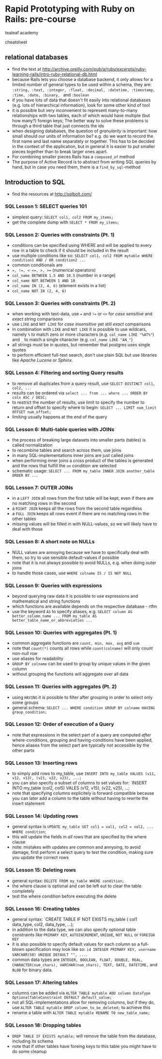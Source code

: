 # Rapid Prototyping with Ruby on Rails: pre-course

tealeaf academy

cheatsheet

## relational databases

- find the text at http://archive.oreilly.com/pub/a/ruby/excerpts/ruby-learning-rails/intro-ruby-relational-db.html
- because Rails lets you choose a database backend, it only allows for a limited number of general types to be used within a schema, they are: `:string, :text, :integer, :float, :decimal, :datetime, :timestamp, :time, :date, :binary, ` and `:boolean`
- if you have lots of data that doesn't fit easily into relational databases (e.g. lots of hierarchical information), look for some other kind of tool
- it is possible but very inconvenient to represent many-to-many relationships with two tables, each of which would have multiple (but how many?) foreign keys; The better way to solve these problems is through a third table that just connects the ids
- when designing databases, the question of *granularity* is important: how small should our units of information be? e.g. do we want to record the first name and last name separately or together. This has to be decided in the context of the application, but in general it is easier to put smaller pieces together than to break larger ones apart.
- For combining smaller pieces Rails has a `composed_of` method
- The purpose of Active Record is to abstract from writing SQL queries by hand, but in case you need them, there is a `find_by_sql`-method


## Introduction to SQL

- find the resources at http://sqlbolt.com/

### SQL Lesson 1: SELECT queries 101

- simplest query: `SELECT col1, col2 FROM my_items;`
- get the complete dump with `SELECT * FROM my_items;`

### SQL Lesson 2: Queries with constraints (Pt. 1)

- conditions can be specified using WHERE and will be applied to every row in a table to check if it should be included in the result
- use multiple conditions like so: `SELECT col1, col2 FROM mytable WHERE condition1 AND / OR condition2 ... `
- common conditionals are
- `=, !=, < <=, >, >=` (numerical operators)
- `col_name BETWEEN 1.5 AND 10.5` (number in a range)
- `col_name NOT BETWEEN 1 AND 10`
- `col_name IN (2, 4, 6)` (element exists in a list)
- `col_name NOT IN (2, 4, 6)`

### SQL Lesson 3: Queries with constraints (Pt. 2)

- when working with text-data, use `=` and `!=` or `<>` for *case sensitive* and *exact* string comparisons
- use `LIKE` and `NOT LIKE` for *case insensitive* yet still *exact* comparisons
- in combination with `LIKE` and `NOT LIKE` it is possible to use wildcars, namely `%` to match zero or more characters (e.g. `col_name LIKE "%AT%"`) and `_` to match a single character (e.g. `col_name LIKE "AN_"`)
- all strings must be in quotes, but remember that postgres uses single quotes
- to perform efficient full-text search, don't use plain SQL but use libraries like *Apache Lucene* or *Sphinx*.

### SQL Lesson 4: Filtering and sorting Query results

- to remove all duplicates from a query result, use `SELECT DISTINCT col1, col2, ...`
- results can be ordered via `select ... from ... where ... ORDER BY colx ASC / DESC;`
- to restrict the number of results, use limit to specify the number to return and offset to specify where to begin: `SELECT ... LIMIT num_limit OFFSET num_offset;`
- limiting usually happens at the end of the query

### SQL Lesson 6: Multi-table queries with JOINs

- the process of breaking large datasets into smaller parts (tables) is called normalization
- to recombine tables and search across them, use joins
- in many SQL-implementations inner joins are just called joins
- when performing inner joins a cross product of the tables is generated and the rows that fulfill the `on` condition are selected
- schematic usage: `SELECT ... FROM my_table INNER JOIN another_table ORDER BY ...`

### SQL Lesson 7: OUTER JOINs

- in a `LEFT JOIN` all rows from the first table will be kept, even if there are no matching rows in the second
- a `RIGHT JOIN` keeps all the rows from the second table regardless
- a `FULL JOIN` keeps all rows event if there are no matching rows in the other tables
- missing values will be filled in with NULL-values, so we will likely have to deal with those

### SQL Lesson 8: A short note on NULLs

- NULL values are annoying because we have to specifically deal with them, so try to use sensible default-values if possible
- note that it is not always possible to avoid NULLs, e.g. when doing outer joins
- to handle those cases, use `WHERE colname IS / IS NOT NULL`

### SQL Lesson 9: Queries with expressions

- beyond querying raw data it is possible to use expressions and mathematical and string functions
- which functions are available depends on the respective database - rtfm
- use the keyword `AS` to specify aliases, e.g. `SELECT column AS better_column_name ... FROM my_table AS better_table_name_or_abbreviation ...`

### SQL Lesson 10: Queries with aggregates (Pt. 1)

- common aggregate functions are `count, min, max, avg` and `sum`
- note that `count(*)` counts all rows while `count(colname)` will only count non-null row
- use aliases for readability
- `GROUP BY colname` can be used to group by unique values in the given column
- without grouping the functions will aggregate over all data

### SQL Lesson 11: Queries with aggregates (Pt. 2)

- using `HAVING` it is possible to filter after grouping in order to select only some groups
- general schema: `SELECT ... WHERE condition GROUP BY colname HAVING group_condition;`

### SQL Lesson 12: Order of execution of a Query

- note that expressions in the select part of a query are computed *after* where-conditions, grouping and having-conditions have been applied, hence aliases from the select part are typically not accessible by the other parts

### SQL Lesson 13: Inserting rows

- to simply add rows to my_table, use `INSERT INTO my_table VALUES (v11, v12, v13), (v21, v22, v23), ...;`
- you can also specify a subset of columns to set values for: `INSERT INTO my_table (col2, col5) VALES (v12, v15), (v22, v25), ...;
- note that specifying columns explicitely is forward compatible because you can later add a column to the table without having to rewrite the insert statement

### SQL Lesson 14: Updating rows

- general syntax is `UPDATE my_table SET col1 = val1, col2 = val2, ... WHERE condition`;
- this will update the fields in *all* rows that are specified by the where clause
- note: mistakes with updates are common and annyoing, to avoid damage, first perform a select query to test the condition, making sure you update the correct rows

### SQL Lesson 15: Deleting rows

- general syntax: `DELETE FROM my_table WHERE condition;`
- the where clause is optional and can be left out to clear the table completely
- test the where condition before executing the delete

### SQL Lesson 16: Creating tables

- general syntax: `CREATE TABLE IF NOT EXISTS my_table ( col1 data_type, col2, data_type, ...);
- in addition to the data type, we can also specify optional table constraints like `PRIMARY KEY`, `AUTOINCREMENT`, `UNIQUE`, `NOT NULL` or `FOREIGN KEY`
- it is also possible to specify default values for each column so a full-blown specification may look like so: `id INTEGER PRIMARY KEY, username VARCHAR(50) UNIQUE DEFAULT "", ...`.
- common data types are `INTEGER, BOOLEAN, FLOAT, DOUBLE, REAL, CHARACTER(num_chars), VARCHAR(num_chars), TEXT, DATE, DATETIME,` and `BLOB` for binary data.

### SQL Lesson 17: Altering tables

- columns can be added via `ALTER TABLE mytable ADD column DataType OptionalTableConstraint DEFAULT default_value;`
- not all SQL-implementations allow for removing columns, but if they do, use `ALTER TABLE mytable DROP column_to_be_deleted;` to achieve this
- rename a table with `ALTER TABLE mytable RENAME TO new_table_name;`

### SQL Lesson 18: Dropping tables

- `DROP TABLE IF EXISTS mytable;` will remove the table from the database, including its schema
- note that if other tables have foreing keys to this table you might have to do some cleanup


